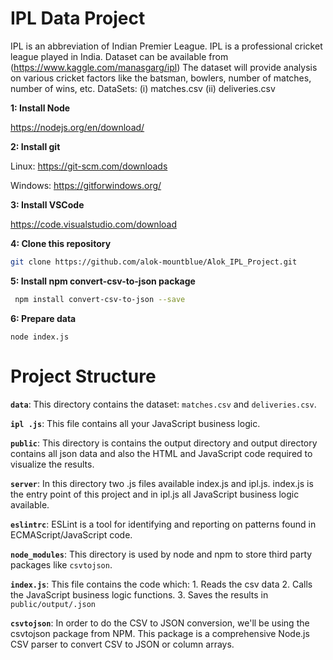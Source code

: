 # IPL Data Project

IPL is an abbreviation of Indian Premier League.
IPL is a professional cricket league played in India.
Dataset can be available from (<https://www.kaggle.com/manasgarg/ipl>)
The dataset will provide analysis on various cricket factors like the batsman, bowlers, number of matches, number of wins, etc.
DataSets:
(i) matches.csv
(ii) deliveries.csv

**1: Install Node**

<https://nodejs.org/en/download/>

**2: Install git**

Linux: <https://git-scm.com/downloads>

Windows: <https://gitforwindows.org/>

**3: Install VSCode**

<https://code.visualstudio.com/download>

**4: Clone this repository**

```sh
git clone https://github.com/alok-mountblue/Alok_IPL_Project.git
```

**5: Install npm convert-csv-to-json package**

```sh
 npm install convert-csv-to-json --save
```

**6: Prepare data**

```
node index.js
```

# Project Structure

**`data`**: This directory contains the dataset: `matches.csv` and `deliveries.csv`.

**`ipl .js`**: This file contains all your JavaScript business logic.

**`public`**: This directory is contains the output directory and output directory contains all json data and also the HTML and JavaScript code required to visualize the results.

**`server`**: In this directory two .js files available index.js and ipl.js. index.js is the entry point of this project and in ipl.js all JavaScript business logic available.

**`eslintrc`**: ESLint is a tool for identifying and reporting on patterns found in ECMAScript/JavaScript code.

**`node_modules`**: This directory is used by node and npm to store third party packages like `csvtojson`.

**`index.js`**: This file contains the code which: 1. Reads the csv data 2. Calls the JavaScript business logic functions. 3. Saves the results in `public/output/.json`

**`csvtojson`**: In order to do the CSV to JSON conversion, we'll be using the csvtojson package from NPM. This package is a comprehensive Node.js CSV parser to convert CSV to JSON or column arrays.
